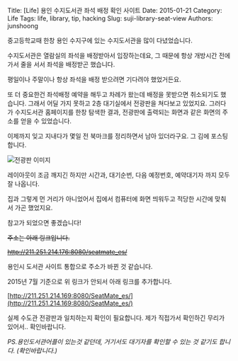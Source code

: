 Title: [Life] 용인 수지도서관 좌석 배정 확인 사이트
Date: 2015-01-21
Category: Life
Tags: life, library, tip, hacking
Slug: suji-library-seat-view
Authors: junshoong

중고등학교때 한창 용인 수지구에 있는 수지도서관을 많이 다녔었습니다.

수지도서관은 열람실의 좌석을 배정받아서 입장하는데요, 그 때문에 항상 개방시간 전에 가서 줄을 서서 좌석을 배정받곤 했습니다.

평일이나 주말이나 항상 좌석을 배정 받으려면 기다려야 했었거든요.

또 더 중요한건 좌석배정 예약을 해두고 차례가 왔는데 배정을 못받으면 취소되기도 했습니다. 그래서 어딜 가지 못하고 2층 대기실에서 전광판을 쳐다보고 있었지요. 그러다가 수지도서관 홈페이지를 한창 탐색한 결과, 전광판에 출력되는 화면과 같은 화면의 주소를 얻을 수 있었습니다.

이제까지 잊고 지내다가 몇일 전 북마크를 정리하면서 남아 있더라구요. 그 김에 포스팅 합니다.


![전광판 이미지](/images/2015-01-21/01.png)


레이아웃이 조금 깨지긴 하지만 시간과, 대기순번, 다음 예정번호, 예약대기자 까지 모두 잘 나옵니다.

집과 그렇게 먼 거리가 아니었어서 집에서 컴퓨터에 화면 띄워두고 적당한 시간에 맞춰서 가곤 했었지요.

참고가 되었으면 좋겠습니다!


~~주소는 아래 링크입니다.~~

~~http://211.251.214.176:8080/seatmate_es/~~


용인시 도서관 사이트 통합으로 주소가 바뀐 것 같습니다.

2015년 7월 기준으로 위 링크가 안되서 아래 링크를 추가합니다.  

[http://211.251.214.169:8080/SeatMate_es/](http://211.251.214.169:8080/SeatMate_es/)


실제 수도관 전광판과 일치하는지 확인이 필요합니다. 제가 직접가서 확인하긴 무리가 있어서.. 확인바랍니다.



_PS.용인도서관어플이 있는것 같던데, 거기서도 대기자를 확인할 수 있는 것 같기도 합니다. (확인바랍니다.)_
